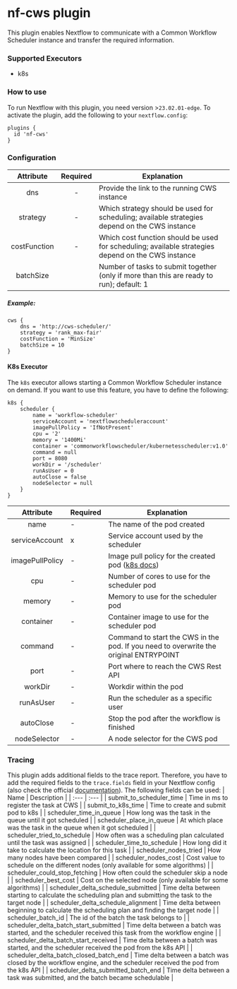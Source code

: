 # nf-cws plugin 

This plugin enables Nextflow to communicate with a Common Workflow Scheduler instance and transfer the required information.

### Supported Executors

- k8s

### How to use

To run Nextflow with this plugin, you need version >`23.02.01-edge`.
To activate the plugin, add the following to your `nextflow.config`:
```
plugins {
  id 'nf-cws'
}
```

### Configuration

| Attribute | Required | Explanation |
|:---:|:---:|---|
| dns | - | Provide the link to the running CWS instance |
| strategy | - | Which strategy should be used for scheduling; available strategies depend on the CWS instance |
| costFunction | - | Which cost function should be used for scheduling; available strategies depend on the CWS instance |
| batchSize |  | Number of tasks to submit together (only if more than this are ready to run); default: 1 |

##### Example: 
```
cws {
    dns = 'http://cws-scheduler/'
    strategy = 'rank_max-fair'
    costFunction = 'MinSize'
    batchSize = 10
}
```

#### K8s Executor

The `k8s` executor allows starting a Common Workflow Scheduler instance on demand. If you want to use this feature, you have to define the following:

```
k8s {
    scheduler {
        name = 'workflow-scheduler'
        serviceAccount = 'nextflowscheduleraccount'
        imagePullPolicy = 'IfNotPresent'
        cpu = '2'
        memory = '1400Mi'
        container = 'commonworkflowscheduler/kubernetesscheduler:v1.0'
        command = null
        port = 8080
        workDir = '/scheduler'
        runAsUser = 0
        autoClose = false
        nodeSelector = null
    }
}
```

| Attribute | Required | Explanation |
|:---:|---|---|
| name | - | The name of the pod created |
| serviceAccount | x | Service account used by the scheduler |
| imagePullPolicy | - | Image pull policy for the created pod ([k8s docs](https://kubernetes.io/docs/concepts/containers/images/#image-pull-policy)) |
| cpu | - | Number of cores to use for the scheduler pod |
| memory | - | Memory to use for the scheduler pod |
| container | - | Container image to use for the scheduler pod |
| command | - | Command to start the CWS in the pod. If you need to overwrite the original ENTRYPOINT |
| port | - | Port where to reach the CWS Rest API |
| workDir | - | Workdir within the pod |
| runAsUser | - | Run the scheduler as a specific user |
| autoClose | - | Stop the pod after the workflow is finished |
| nodeSelector | - | A node selector for the CWS pod |

### Tracing
This plugin adds additional fields to the trace report. Therefore, you have to add the required fields to the `trace.fields` field in your Nextflow config (also check the official [documentation](https://www.nextflow.io/docs/latest/tracing.html#trace-report)).
The following fields can be used:
| Name | Description |
| :--- | :--- |
| submit_to_scheduler_time               | Time in ms to register the task at CWS |
| submit_to_k8s_time                     | Time to create and submit pod to k8s |
| scheduler_time_in_queue                | How long was the task in the queue until it got scheduled |
| scheduler_place_in_queue               | At which place was the task in the queue when it got scheduled |
| scheduler_tried_to_schedule            | How often was a scheduling plan calculated until the task was assigned |
| scheduler_time_to_schedule             | How long did it take to calculate the location for this task |
| scheduler_nodes_tried                  | How many nodes have been compared |
| scheduler_nodes_cost                   | Cost value to schedule on the different nodes (only available for some algorithms) |
| scheduler_could_stop_fetching          | How often could the scheduler skip a node |
| scheduler_best_cost                    | Cost on the selected node (only available for some algorithms) |
| scheduler_delta_schedule_submitted     | Time delta between starting to calculate the scheduling plan and submitting the task to the target node |
| scheduler_delta_schedule_alignment     | Time delta between beginning to calculate the scheduling plan and finding the target node |
| scheduler_batch_id                     | The id of the batch the task belongs to |
| scheduler_delta_batch_start_submitted  | Time delta between a batch was started, and the scheduler received this task from the workflow engine |
| scheduler_delta_batch_start_received   | Time delta between a batch was started, and the scheduler received the pod from the k8s API |
| scheduler_delta_batch_closed_batch_end | Time delta between a batch was closed by the workflow engine, and the scheduler received the pod from the k8s API |
| scheduler_delta_submitted_batch_end    | Time delta between a task was submitted, and the batch became schedulable |
